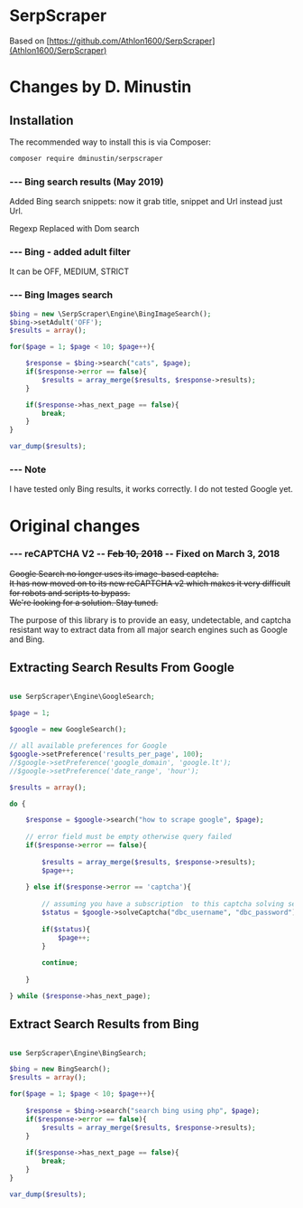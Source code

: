 SerpScraper
===========

Based on 
[https://github.com/Athlon1600/SerpScraper](Athlon1600/SerpScraper)


Changes by D. Minustin
============ 


## Installation

The recommended way to install this is via Composer:

```bash
composer require dminustin/serpscraper
```

###  --- Bing search results (May 2019)
Added Bing search snippets: now it grab title, snippet and Url instead just Url.

Regexp Replaced with Dom search

### --- Bing - added adult filter
It can be OFF, MEDIUM, STRICT


### --- Bing Images search
```php
$bing = new \SerpScraper\Engine\BingImageSearch();
$bing->setAdult('OFF');
$results = array();

for($page = 1; $page < 10; $page++){

    $response = $bing->search("cats", $page);
    if($response->error == false){
        $results = array_merge($results, $response->results);
    }

    if($response->has_next_page == false){
        break;
    }
}

var_dump($results);

```

### --- Note
I have tested only Bing results, it works correctly.
I do not tested Google yet.

Original changes
============ 

###  --- reCAPTCHA V2 -- ~~Feb 10, 2018~~ -- Fixed on March 3, 2018


~~Google Search no longer uses its image-based captcha.~~  
~~It has now moved on to its new reCAPTCHA v2 which makes it very difficult for robots and scripts to bypass.~~  
~~We're looking for a solution. Stay tuned.~~



The purpose of this library is to provide an easy, undetectable, and captcha resistant way to extract data
from all major search engines such as Google and Bing.

## Extracting Search Results From Google

```php

use SerpScraper\Engine\GoogleSearch;

$page = 1;
	
$google = new GoogleSearch();

// all available preferences for Google
$google->setPreference('results_per_page', 100);
//$google->setPreference('google_domain', 'google.lt');
//$google->setPreference('date_range', 'hour');

$results = array();

do {

	$response = $google->search("how to scrape google", $page);
	
	// error field must be empty otherwise query failed
	if($response->error == false){
	
		$results = array_merge($results, $response->results);
		$page++;
	
	} else if($response->error == 'captcha'){
	
		// assuming you have a subscription  to this captcha solving service: http://www.deathbycaptcha.com
		$status = $google->solveCaptcha("dbc_username", "dbc_password");
		
		if($status){
			$page++;
		}
		
		continue;
		
	}

} while ($response->has_next_page);

```

## Extract Search Results from Bing

```php

use SerpScraper\Engine\BingSearch;

$bing = new BingSearch();
$results = array();

for($page = 1; $page < 10; $page++){
	
	$response = $bing->search("search bing using php", $page);
	if($response->error == false){
		$results = array_merge($results, $response->results);
	}
	
	if($response->has_next_page == false){
		break;
	}
}

var_dump($results);

```

